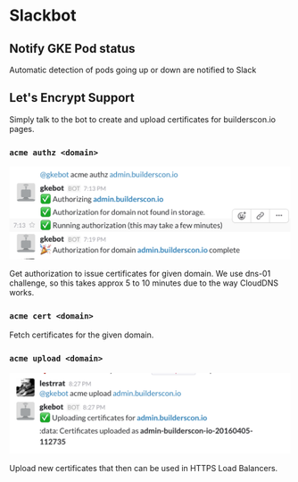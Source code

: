 # Slackbot

## Notify GKE Pod status

Automatic detection of pods going up or down are notified to Slack

## Let's Encrypt Support

Simply talk to the bot to create and upload certificates for builderscon.io pages.

### `acme authz <domain>`

![](media/images/slackbot-letsencrypt-authz.png)

Get authorization to issue certificates for given domain. We use dns-01
challenge, so this takes approx 5 to 10 minutes due to the way CloudDNS
works.

### `acme cert <domain>`

Fetch certificates for the given domain.

### `acme upload <domain>`

![](media/images/slackbot-letsencrypt-upload.png)

Upload new certificates that then can be used in HTTPS Load Balancers.